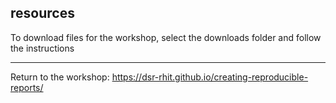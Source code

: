 ## resources

To download files for the workshop, select the downloads folder and follow the instructions

---
Return to the workshop: https://dsr-rhit.github.io/creating-reproducible-reports/
